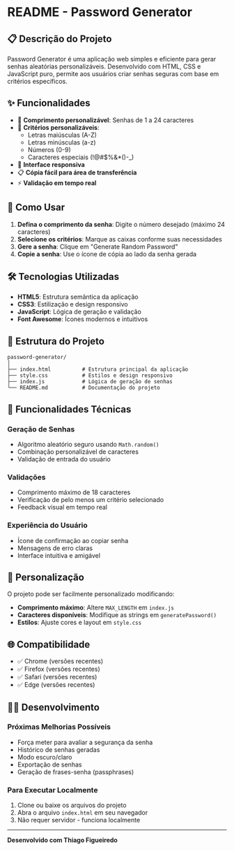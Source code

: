 # README - Password Generator

## 📋 Descrição do Projeto

Password Generator é uma aplicação web simples e eficiente para gerar senhas aleatórias personalizáveis. Desenvolvido com HTML, CSS e JavaScript puro, permite aos usuários criar senhas seguras com base em critérios específicos.

## ✨ Funcionalidades

- 🔢 **Comprimento personalizável**: Senhas de 1 a 24 caracteres
- 🎯 **Critérios personalizáveis**:
  - Letras maiúsculas (A-Z)
  - Letras minúsculas (a-z)
  - Números (0-9)
  - Caracteres especiais (!@#$%&\*()-\_)
- 📱 **Interface responsiva**
- 📋 **Cópia fácil para área de transferência**
- ⚡ **Validação em tempo real**

## 🚀 Como Usar

1. **Defina o comprimento da senha**: Digite o número desejado (máximo 24 caracteres)
2. **Selecione os critérios**: Marque as caixas conforme suas necessidades
3. **Gere a senha**: Clique em "Generate Random Password"
4. **Copie a senha**: Use o ícone de cópia ao lado da senha gerada

## 🛠️ Tecnologias Utilizadas

- **HTML5**: Estrutura semântica da aplicação
- **CSS3**: Estilização e design responsivo
- **JavaScript**: Lógica de geração e validação
- **Font Awesome**: Ícones modernos e intuitivos

## 📁 Estrutura do Projeto

```
password-generator/
│
├── index.html          # Estrutura principal da aplicação
├── style.css           # Estilos e design responsivo
├── index.js            # Lógica de geração de senhas
└── README.md           # Documentação do projeto
```

## 🔧 Funcionalidades Técnicas

### Geração de Senhas

- Algoritmo aleatório seguro usando `Math.random()`
- Combinação personalizável de caracteres
- Validação de entrada do usuário

### Validações

- Comprimento máximo de 18 caracteres
- Verificação de pelo menos um critério selecionado
- Feedback visual em tempo real

### Experiência do Usuário

- Ícone de confirmação ao copiar senha
- Mensagens de erro claras
- Interface intuitiva e amigável

## 🎨 Personalização

O projeto pode ser facilmente personalizado modificando:

- **Comprimento máximo**: Altere `MAX_LENGTH` em `index.js`
- **Caracteres disponíveis**: Modifique as strings em `generatePassword()`
- **Estilos**: Ajuste cores e layout em `style.css`

## 🌐 Compatibilidade

- ✅ Chrome (versões recentes)
- ✅ Firefox (versões recentes)
- ✅ Safari (versões recentes)
- ✅ Edge (versões recentes)

## 👨‍💻 Desenvolvimento

### Próximas Melhorias Possíveis

- Força meter para avaliar a segurança da senha
- Histórico de senhas geradas
- Modo escuro/claro
- Exportação de senhas
- Geração de frases-senha (passphrases)

### Para Executar Localmente

1. Clone ou baixe os arquivos do projeto
2. Abra o arquivo `index.html` em seu navegador
3. Não requer servidor - funciona localmente

---

**Desenvolvido com Thiago Figueiredo**
